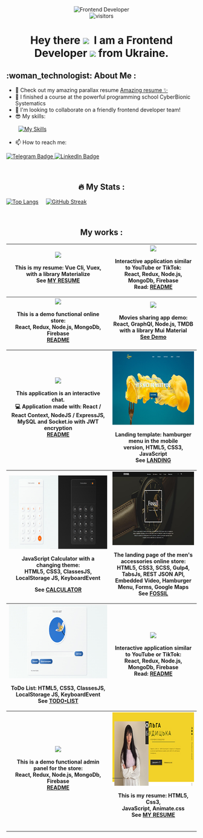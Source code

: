 <div id="badges" align="center">
<img src="https://media.giphy.com/media/11xBk5MoWjrYoE/giphy.gif" alt="Frontend Developer" width="200">
 <br>
  <img src="https://komarev.com/ghpvc/?username=olga-budickaja&style=flat-square&color=blue" alt="visitors"/>
</div>

<h1 align="center">  Hey there
  <img src="https://media.giphy.com/media/hvRJCLFzcasrR4ia7z/giphy.gif" width="30px"/>&nbsp;
  I am a Frontend Developer  <span><img src="https://media.giphy.com/media/WUlplcMpOCEmTGBtBW/giphy.gif" width="30"></span>  from Ukraine.</h1>
<h2>:woman_technologist: About Me :</h2>


- 🔮 Check out my amazing parallax resume <a href="https://olga-budickaja.github.io/resume-vue/" target="_blank" rel="noopener noreferrer">Amazing resume ✨</a>
- 🌱 I finished a course at the powerful programming school CyberBionic Systematics
- 🌟 I'm looking to collaborate on a friendly frontend developer team!
- 😎 My skills: <br/><br/> &nbsp; [![My Skills](https://skills.thijs.gg/icons?i=react,redux,ts,nestjs,nuxtjs,vue,nodejs,nextjs,graphql,mongodb,mysql,firebase,postman,gulp,heroku,netlify,jquery,materialui,figma,js,bootstrap,jquery,html,sass,css,github)](https://skills.thijs.gg)<br/><br/>
- 📫 How to reach me:  <span><a href="tg://resolve?domain=@olga27056">
 <a href="https://telegram.me/olga27056">
    <img src="https://img.shields.io/badge/Telegram-blue?style=for-the-badge&logo=telegram&logoColor=white" alt="Telegram Badge"/>
  </a>
    <a href="https://www.linkedin.com/in/olga-budickaja-a11871246/">
    <img src="https://img.shields.io/badge/LinkedIn-blue?style=for-the-badge&logo=linkedin&logoColor=white" alt="LinkedIn Badge"/>
  </a>
 
  </span><br>
     <h2 align="center">:fire: My Stats :</h2>
     
[![Top Langs](https://github-readme-stats.vercel.app/api/top-langs/?username=olga-budickaja&layout=compact&langs_count=8&hide=PHP)](https://github.com/anuraghazra/github-readme-stats)&nbsp;&nbsp;&nbsp;&nbsp;
[![GitHub Streak](https://streak-stats.demolab.com/?user=olga-budickaja&date_format=Mj[,Y])](https://git.io/streak-stats)
</div>



<br>
<h2 align="center">My works :</h2>  
  <table align="center">
      <tr>
               <th>
            <a href="https://olga-budickaja.github.io/resume-vue/" target="_blank">
                <img src="https://firebasestorage.googleapis.com/v0/b/shop-54f76.appspot.com/o/budytska_olga_frontend_developer.png?alt=media&token=38498ab4-9073-4729-a2ea-7df9a1257209" width="" height="194"/>
            </a>
            <p>This is my resume: Vue Cli, Vuex,<br> with a library Materialize <br/> See 
             <a href="https://github.com/olga-budickaja/resume-vue" target="_blank">MY RESUME</a>
                </p>
        </th>
        <th>
            <a href="https://boa-airtube.herokuapp.com/" target="_blank">
                <img src="https://firebasestorage.googleapis.com/v0/b/pattern-github.appspot.com/o/12.png?alt=media&token=6632c903-611c-4893-b91a-9bbbcdd6e1ec" width="" height="194"/>
            </a>
            <p>Interactive application similar to YouTube or TikTok:<br> React, Redux, Node.js, MongoDb, Firebase<br/>Read: 
             <a href="https://github.com/olga-budickaja/airtube" target="_blank">README</a>
         </p>
        </th>
    </tr>
     <tr>
        <th>
            <a href="https://boa-store.herokuapp.com/" target="_blank">
                <img src="https://firebasestorage.googleapis.com/v0/b/shop-54f76.appspot.com/o/my-store.png?alt=media&token=437b035a-1ba3-4985-89a1-41246d8cd994" width="" height="194"/>
            </a>
            <p>This is a demo functional online store:<br> React, Redux, Node.js, MongoDb, Firebase <br/>
             <a href="https://github.com/olga-budickaja/my-store-admin" target="_blank">README</a>
         </p>
        </th>
        <th>
            <a href="https://boa-movies.herokuapp.com/" target="_blank">
                <img src="https://firebasestorage.googleapis.com/v0/b/pattern-github.appspot.com/o/movies.png?alt=media&token=ac72ba88-72dd-4a02-8b36-930d7cb129313" width="" height="194"/>
            </a>
            <p>Movies sharing app demo: <br> React, GraphQl, Node.js, TMDB<br> with a library Mui Material <br/>
             <a href="https://boa-movies.herokuapp.com/" target="_blank">See Demo</a>
         </p>
        </th>
    </tr>
    <tr>
        <th>
            <a href="https://livemessenger.herokuapp.com/" target="_blank">
                <img src="https://firebasestorage.googleapis.com/v0/b/pattern-github.appspot.com/o/Screenshot_14.png?alt=media&token=5f3f77bb-d200-4f54-8cf7-9bd3f71bb305" width="" height="194"/>
            </a>
            <p>This application is an interactive chat. <br/> 💻 Application made with: React / React Context, NodeJS / ExpressJS,<br/> MySQL and Socket.io with JWT encryption <br/>
             <a href="https://github.com/olga-budickaja/lia-messenger" target="_blank">README</a></p>
        </th>
        <th>
            <a href="https://olga-budickaja.github.io/photo-studio/" target="_blank">
                <img src="https://raw.githubusercontent.com/olga-budickaja/posters/master/poster-2.jpg" width="" height="194"/>
            </a>
            <p>Landing template: hamburger menu in the mobile<br> version, HTML5, CSS3, JavaScript <br/> See 
             <a href="https://olga-budickaja.github.io/photo-studio/" target="_blank">LANDING</a></p>
        </th>
    </tr>
    <tr>
        <th>
            <a href="https://olga-budickaja.github.io/calculator/" target="_blank">
                <img src="https://raw.githubusercontent.com/olga-budickaja/posters/master/poster-1.jpg" width="" height="194"/>
            </a>
            <p>JavaScript Calculator with a changing theme:<br> HTML5, CSS3, ClassesJS, LocalStorage JS, KeyboardEvent</p> See 
             <a href="https://olga-budickaja.github.io/calculator/" target="_blank">CALCULATOR</a></p>
        </th>
        <th> 
            <a href="https://olga-budickaja.github.io/fossil/dist/" target="_blank">
                <img src="https://raw.githubusercontent.com/olga-budickaja/posters/master/poster-6.jpg" width="" height="194"/>
            </a>
            <p>The landing page of the men's accessories online store:<br> HTML5, CSS3, SCSS, Gulp4, TabsJs, REST JSON API,<br> Embedded Video, Hamburger Menu, Forms, Google Maps <br/> See 
             <a href="https://olga-budickaja.github.io/fossil/dist/" target="_blank">FOSSIL</a></p>
        </th>
    </tr>
    <tr>
        <th>
            <a href="https://olga-budickaja.github.io/todolist/" target="_blank">
                <img src="https://raw.githubusercontent.com/olga-budickaja/posters/master/poster-3.jpg" width="" height="194"/>
            </a>
            <p>ToDo List: HTML5, CSS3, ClassesJS,<br> LocalStorage JS, KeyboardEvent<br/> See 
             <a href="https://olga-budickaja.github.io/todolist/" target="_blank">TODO•LIST</a></p>
        </th>
        <th>
            <a href="https://boa-airtube.herokuapp.com/" target="_blank">
                <img src="https://firebasestorage.googleapis.com/v0/b/pattern-github.appspot.com/o/2.png?alt=media&token=69736367-ad7e-4dc7-a86d-03061282fe9c" width="" height="194"/>
            </a>
            <p>Interactive application similar to YouTube or TikTok:<br> React, Redux, Node.js, MongoDb, Firebase<br/>Read: 
             <a href="https://github.com/olga-budickaja/airtube" target="_blank">README</a>
         </p>
        </th>
    </tr>    
        <tr>
        <th>
            <a href="https://hilarious-crostata-06fe3b.netlify.app/" target="_blank">
                <img src="https://firebasestorage.googleapis.com/v0/b/shop-54f76.appspot.com/o/my-store-admin.png?alt=media&token=b9e3b4ee-a8ee-4ef3-9eaa-718e6af0e0ec" width="" height="194"/>
            </a>
            <p>This is a demo functional admin panel for the store:<br> React, Redux, Node.js, MongoDb, Firebase <br/>
             <a href="https://github.com/olga-budickaja/my-store-admin" target="_blank">README</a>
         </p>
        </th>
        <th> 
            <a href="https://olga-budickaja.github.io/resume/" target="_blank">
                <img src="https://raw.githubusercontent.com/olga-budickaja/posters/master/poster-4.jpg" width="" height="194"/>
            </a>
            <p>This is my resume: HTML5, Css3,<br> JavaScript, Animate.css<br/> See 
             <a href="https://olga-budickaja.github.io/resume/" target="_blank">MY RESUME</a></p><br>
        </th>
    </tr>  
</table>







